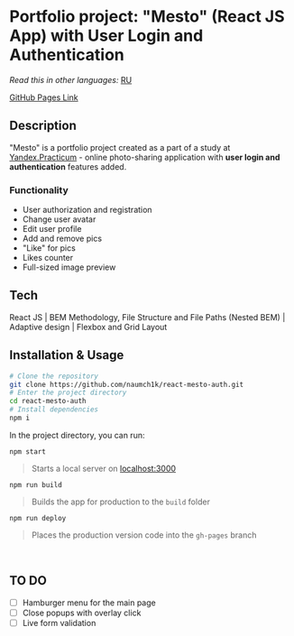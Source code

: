 # Portfolio project: "Mesto" (React JS App) with User Login and Authentication

*Read this in other languages:* [RU](https://github.com/naumch1k/react-mesto-auth/blob/main/README.RU.md) 

[GitHub Pages Link](https://naumch1k.github.io/react-mesto-auth/)

## Description
"Mesto" is a portfolio project created as a part of a study at [Yandex.Practicum](https://practicum.yandex.com/web/ "Web Development Program") - online photo-sharing application with __user login and authentication__ features added.

### Functionality
* User authorization and registration
* Change user avatar
* Edit user profile
* Add and remove pics
* "Like" for pics
* Likes counter
* Full-sized image preview

## Tech
React JS | BEM Methodology, File Structure and File Paths (Nested BEM) | Adaptive design | Flexbox and Grid Layout

## Installation & Usage

```bash
# Clone the repository
git clone https://github.com/naumch1k/react-mesto-auth.git
# Enter the project directory
cd react-mesto-auth
# Install dependencies
npm i
```
In the project directory, you can run:

`npm start`

> Starts a local server on [localhost:3000](http://localhost:3000)

`npm run build`

> Builds the app for production to the `build` folder

`npm run deploy`

> Places the production version code into the `gh-pages` branch

<br>


## TO DO
- [ ] Hamburger menu for the main page
- [ ] Close popups with overlay click
- [ ] Live form validation
